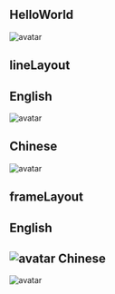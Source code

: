 HelloWorld
---------------------------------
![avatar](./homeWorkImage/helloworld.jpg)

lineLayout
---------------------------------
English
----------------
![avatar](./homeWorkImage/LineLayoutEnglishScreen.png)

Chinese
----------------
![avatar](./homeWorkImage/LineLayoutChineseScreen.jpg)


frameLayout
---------------------------------
English
----------------
![avatar](./homeWorkImage/FrameLayoutAndScrollViewEnglishScreen.jpg)
Chinese
----------------
![avatar](homeWorkImage/FrameLayoutAndScrollViewChineseScreen.jpg)